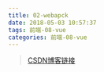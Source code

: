 ```yaml
---
title: 02-webapck
date: 2018-05-03 10:57:37
tags: 前端-08-vue
categories: 前端-08-vue
---
```

> [CSDN博客链接](http://blog.csdn.net/hongchh/article/details/55113751)